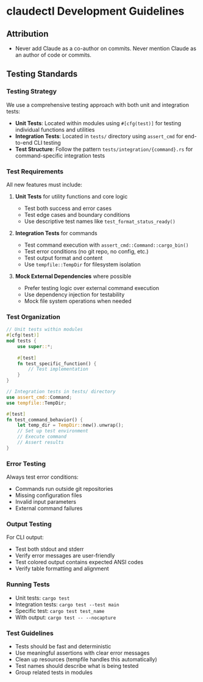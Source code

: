 # claudectl Development Guidelines

## Attribution
- Never add Claude as a co-author on commits. Never mention Claude as an author of code or commits.

## Testing Standards

### Testing Strategy
We use a comprehensive testing approach with both unit and integration tests:

- **Unit Tests**: Located within modules using `#[cfg(test)]` for testing individual functions and utilities
- **Integration Tests**: Located in `tests/` directory using `assert_cmd` for end-to-end CLI testing
- **Test Structure**: Follow the pattern `tests/integration/{command}.rs` for command-specific integration tests

### Test Requirements
All new features must include:

1. **Unit Tests** for utility functions and core logic
   - Test both success and error cases  
   - Test edge cases and boundary conditions
   - Use descriptive test names like `test_format_status_ready()`

2. **Integration Tests** for commands
   - Test command execution with `assert_cmd::Command::cargo_bin()`
   - Test error conditions (no git repo, no config, etc.)
   - Test output format and content
   - Use `tempfile::TempDir` for filesystem isolation

3. **Mock External Dependencies** where possible
   - Prefer testing logic over external command execution
   - Use dependency injection for testability
   - Mock file system operations when needed

### Test Organization
```rust
// Unit tests within modules
#[cfg(test)]
mod tests {
    use super::*;
    
    #[test]
    fn test_specific_function() {
        // Test implementation
    }
}

// Integration tests in tests/ directory
use assert_cmd::Command;
use tempfile::TempDir;

#[test]
fn test_command_behavior() {
    let temp_dir = TempDir::new().unwrap();
    // Set up test environment
    // Execute command
    // Assert results
}
```

### Error Testing
Always test error conditions:
- Commands run outside git repositories
- Missing configuration files
- Invalid input parameters
- External command failures

### Output Testing
For CLI output:
- Test both stdout and stderr
- Verify error messages are user-friendly
- Test colored output contains expected ANSI codes
- Verify table formatting and alignment

### Running Tests
- Unit tests: `cargo test`
- Integration tests: `cargo test --test main`
- Specific test: `cargo test test_name`
- With output: `cargo test -- --nocapture`

### Test Guidelines
- Tests should be fast and deterministic
- Use meaningful assertions with clear error messages
- Clean up resources (tempfile handles this automatically)
- Test names should describe what is being tested
- Group related tests in modules